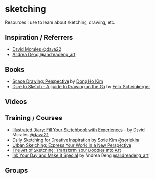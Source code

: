 # sketching
Resources I use to learn about sketching, drawing, etc.

## Inspiration / Referrers
 - [David Morales @dava22](https://www.instagram.com/dava22/)
 - [Andrea Deng @andreadeng_art](https://www.instagram.com/andreadeng_art)


## Books

- [Space Drawing: Perspective](https://superanius.com/products/dong-ho-kim) by [Dong Ho Kim](https://www.instagram.com/donghokim_art)
- [Dare to Sketch - A guide to Drawing on the Go](https://www.amazon.com/Dare-Sketch-Guide-Drawing-Go/dp/0399579559/ref=sr_1_1?crid=1NJBBP7T82VFK) by [Felix Scheinberger](https://www.instagram.com/felixscheinberger)

## Videos


## Training / Courses
- [Illustrated Diary: Fill Your Sketchbook with Experiences](https://www.domestika.org/en/courses/3197-illustrated-diary-fill-your-sketchbook-with-experiences) - by David Morales [@dava22](https://www.instagram.com/dava22/)
- [Daily Sketching for Creative Inspiration](https://www.domestika.org/en/courses/2227-daily-sketching-for-creative-inspiration) by Sorie Kim [@soriekim](https://www.instagram.com/soriekim)
- [Urban Sketching: Express Your World in a New Perspective](https://www.domestika.org/en/courses/1619-urban-sketching-express-your-world-in-a-new-perspective)
- [The Art of Sketching: Transform Your Doodles into Art](https://www.domestika.org/en/courses/1218-the-art-of-sketching-transform-your-doodles-into-art)
- [Ink Your Day and Make it Special](https://class101.co/products/603e15666dc0ca000e0c5ce5) by Andrea Deng [@andreadeng_art](https://www.instagram.com/andreadeng_art)


## Groups


